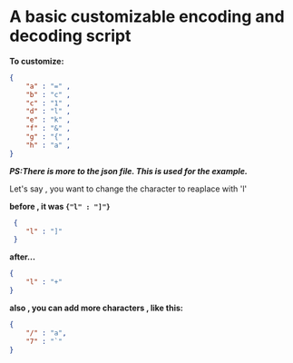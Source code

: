 # A basic customizable encoding and decoding script

**To customize:**
```json
{
    "a" : "=" ,
    "b" : "c" ,
    "c" : "1" ,
    "d" : "l" ,
    "e" : "k" ,
    "f" : "&" ,
    "g" : "{" ,
    "h" : "a" ,
}
```
***PS:There is more to the json file. This is used for the example.*** 

Let's say , you want to change the character to reaplace with 'l'


**before , it was ``{"l" : "]"}``** 
```json
 {
    "l" : "]"  
 }
```

**after...** 

```json
{
    "l" : "+"
}
```

**also , you can add more characters , like this:**

```json
{
    "/" : "a",
    "7" : "`"
}
```
